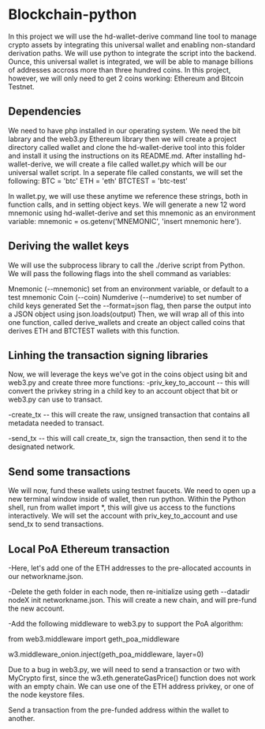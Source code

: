 # Blockchain-python
In this project we will use the hd-wallet-derive command line tool to manage crypto assets by integrating this universal wallet and enabling non-standard derivation paths. We will use python to integrate the script into the backend. Ounce, this universal wallet is integrated, we will be able to manage billions of addresses accross more than three hundred coins. 
In this project, however, we will only need to get 2 coins working: Ethereum and Bitcoin Testnet.
## Dependencies
We need to have php installed in our operating system. We need the bit labrary and the web3.py Ethereum library then we will create a project directory called wallet and clone the hd-wallet-derive tool into this folder and install it using the instructions on its README.md.
After installing hd-wallet-derive, we will create a file called wallet.py which will be our universal wallet script. In a seperate file called constants, we will set the following: 
BTC = 'btc'
ETH = 'eth'
BTCTEST = 'btc-test'

In wallet.py, we will use these anytime we reference these strings, both in function calls, and in setting object keys. 
We will generate a new 12 word mnemonic using hd-wallet-derive and set this mnemonic as an environment variable:
mnemonic = os.getenv('MNEMONIC', 'insert mnemonic here').

## Deriving the wallet keys
We will use the subprocess library to call the ./derive script from Python. We will pass the following flags into the shell command as variables:

Mnemonic (--mnemonic) set from an environment variable, or default to a test mnemonic
Coin (--coin)
Numderive (--numderive) to set number of child keys generated
Set the --format=json flag, then parse the output into a JSON object using json.loads(output)
Then, we will wrap all of this into one function, called derive_wallets and create an object called coins that derives ETH and BTCTEST wallets with this function.

## Linhing the transaction signing libraries
Now, we will leverage the keys we've got in the coins object using bit and web3.py and create three more functions:
-priv_key_to_account -- this will convert the privkey string in a child key to an account object
that bit or web3.py can use to transact.

-create_tx -- this will create the raw, unsigned transaction that contains all metadata needed to transact.

-send_tx -- this will call create_tx, sign the transaction, then send it to the designated network.

## Send some transactions
We will now, fund these wallets using testnet faucets. We need to open up a new terminal window inside of wallet,
then run python. Within the Python shell, run from wallet import *, this will give us access to the functions interactively.
We will set the account with  priv_key_to_account and use send_tx to send transactions.

## Local PoA Ethereum transaction
-Here, let's add one of the ETH addresses to the pre-allocated accounts in our networkname.json.

-Delete the geth folder in each node, then re-initialize using geth --datadir nodeX init networkname.json.
This will create a new chain, and will pre-fund the new account.

-Add the following middleware
to web3.py to support the PoA algorithm:

from web3.middleware import geth_poa_middleware

w3.middleware_onion.inject(geth_poa_middleware, layer=0)

Due to a bug in web3.py, we will need to send a transaction or two with MyCrypto first, since the
w3.eth.generateGasPrice() function does not work with an empty chain. We can use one of the ETH address privkey,
or one of the node keystore files.

Send a transaction from the pre-funded address within the wallet to another.



















